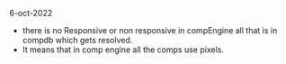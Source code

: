 
6-oct-2022
- there is no Responsive or non responsive in compEngine all that is in compdb which gets resolved.
- It means that in comp engine all the comps use pixels.